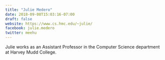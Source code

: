 ```yaml
---
title: "Julie Medero"
date: 2018-09-08T15:03:16-07:00
draft: false
website: https://www.cs.hmc.edu/~julie/
facebook: julie.medero
twitter: meehu 
---
```


Julie works as an Assistant Professor in the Computer Science department at Harvey Mudd College.
